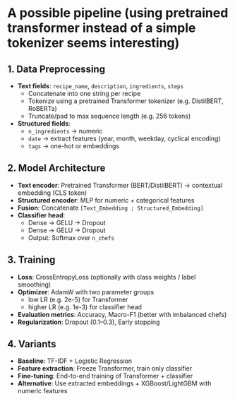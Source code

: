 # A possible pipeline (using pretrained transformer instead of a simple tokenizer seems interesting)

## 1. Data Preprocessing
- **Text fields**: `recipe_name`, `description`, `ingredients`, `steps`
  - Concatenate into one string per recipe
  - Tokenize using a pretrained Transformer tokenizer (e.g. DistilBERT, RoBERTa)
  - Truncate/pad to max sequence length (e.g. 256 tokens)
- **Structured fields**:  
  - `n_ingredients` → numeric  
  - `date` → extract features (year, month, weekday, cyclical encoding)  
  - `tags` → one-hot or embeddings  

## 2. Model Architecture
- **Text encoder**: Pretrained Transformer (BERT/DistilBERT) → contextual embedding (CLS token)
- **Structured encoder**: MLP for numeric + categorical features
- **Fusion**: Concatenate `[Text_Embedding ; Structured_Embedding]`
- **Classifier head**:  
  - Dense → GELU → Dropout  
  - Dense → GELU → Dropout  
  - Output: Softmax over `n_chefs`

## 3. Training
- **Loss**: CrossEntropyLoss (optionally with class weights / label smoothing)  
- **Optimizer**: AdamW with two parameter groups  
  - low LR (e.g. 2e-5) for Transformer  
  - higher LR (e.g. 1e-3) for classifier head  
- **Evaluation metrics**: Accuracy, Macro-F1 (better with imbalanced chefs)  
- **Regularization**: Dropout (0.1–0.3), Early stopping  

## 4. Variants
- **Baseline**: TF-IDF + Logistic Regression  
- **Feature extraction**: Freeze Transformer, train only classifier  
- **Fine-tuning**: End-to-end training of Transformer + classifier  
- **Alternative**: Use extracted embeddings + XGBoost/LightGBM with numeric features

